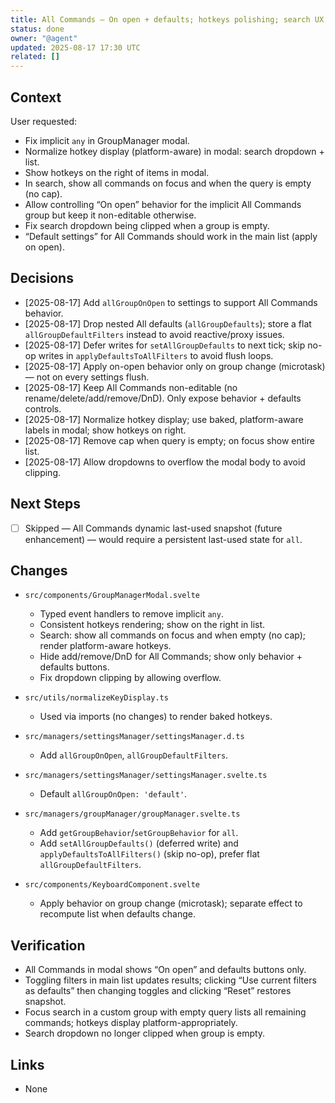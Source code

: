 ```yaml
---
title: All Commands — On open + defaults; hotkeys polishing; search UX fix
status: done
owner: "@agent"
updated: 2025-08-17 17:30 UTC
related: []
---
```


## Context

User requested:
- Fix implicit `any` in GroupManager modal.
- Normalize hotkey display (platform-aware) in modal: search dropdown + list.
- Show hotkeys on the right of items in modal.
- In search, show all commands on focus and when the query is empty (no cap).
- Allow controlling “On open” behavior for the implicit All Commands group but keep it non-editable otherwise.
- Fix search dropdown being clipped when a group is empty.
- “Default settings” for All Commands should work in the main list (apply on open).

## Decisions

- [2025-08-17] Add `allGroupOnOpen` to settings to support All Commands behavior.
- [2025-08-17] Drop nested All defaults (`allGroupDefaults`); store a flat `allGroupDefaultFilters` instead to avoid reactive/proxy issues.
- [2025-08-17] Defer writes for `setAllGroupDefaults` to next tick; skip no-op writes in `applyDefaultsToAllFilters` to avoid flush loops.
- [2025-08-17] Apply on-open behavior only on group change (microtask) — not on every settings flush.
- [2025-08-17] Keep All Commands non-editable (no rename/delete/add/remove/DnD). Only expose behavior + defaults controls.
- [2025-08-17] Normalize hotkey display; use baked, platform-aware labels in modal; show hotkeys on right.
- [2025-08-17] Remove cap when query is empty; on focus show entire list.
- [2025-08-17] Allow dropdowns to overflow the modal body to avoid clipping.

## Next Steps

- [ ] Skipped — All Commands dynamic last-used snapshot (future enhancement) — would require a persistent last-used state for `all`.

## Changes

- `src/components/GroupManagerModal.svelte`
  - Typed event handlers to remove implicit `any`.
  - Consistent hotkeys rendering; show on the right in list.
  - Search: show all commands on focus and when empty (no cap); render platform-aware hotkeys.
  - Hide add/remove/DnD for All Commands; show only behavior + defaults buttons.
  - Fix dropdown clipping by allowing overflow.

- `src/utils/normalizeKeyDisplay.ts`
  - Used via imports (no changes) to render baked hotkeys.

- `src/managers/settingsManager/settingsManager.d.ts`
  - Add `allGroupOnOpen`, `allGroupDefaultFilters`.

- `src/managers/settingsManager/settingsManager.svelte.ts`
  - Default `allGroupOnOpen: 'default'`.

- `src/managers/groupManager/groupManager.svelte.ts`
  - Add `getGroupBehavior`/`setGroupBehavior` for `all`.
  - Add `setAllGroupDefaults()` (deferred write) and `applyDefaultsToAllFilters()` (skip no-op), prefer flat `allGroupDefaultFilters`.

- `src/components/KeyboardComponent.svelte`
  - Apply behavior on group change (microtask); separate effect to recompute list when defaults change.

## Verification

- All Commands in modal shows “On open” and defaults buttons only.
- Toggling filters in main list updates results; clicking “Use current filters as defaults” then changing toggles and clicking “Reset” restores snapshot.
- Focus search in a custom group with empty query lists all remaining commands; hotkeys display platform-appropriately.
- Search dropdown no longer clipped when group is empty.

## Links

- None
